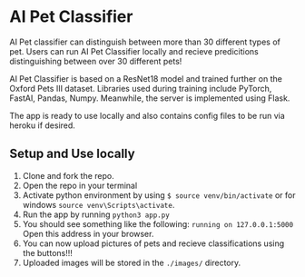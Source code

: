 # AI Pet Classifier
AI Pet classifier can distinguish between more than 30 different types of pet. Users can run AI Pet Classifier locally and recieve predicitions distinguishing between over 30 different pets!

AI Pet Classifier is based on a ResNet18 model and trained further on the Oxford Pets III dataset. Libraries used during training include PyTorch, FastAI, Pandas, Numpy. Meanwhile, the server is implemented using Flask.

The app is ready to use locally and also contains config files to be run via heroku if desired.

## Setup and Use locally

1. Clone and fork the repo.
2. Open the repo in your terminal
3. Activate python environment by using `$ source venv/bin/activate` or for windows `source venv\Scripts\activate`.
4. Run the app by running `python3 app.py`
5. You should see something like the following: `running on 127.0.0.1:5000` Open this address in your browser.
6. You can now upload pictures of pets and recieve classifications using the buttons!!!
7. Uploaded images will be stored in the `./images/` directory.
